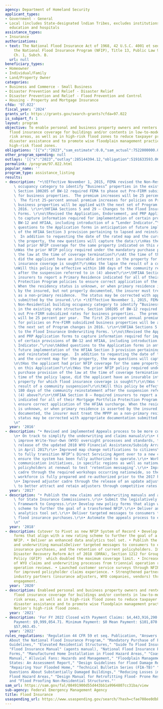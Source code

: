 ```yaml
---
agency: Department of Homeland Security
applicant_types:
- Government - General
- Local (includes State-designated lndian Tribes, excludes institutions of higher
  education and hospitals
assistance_types:
- Insurance
authorizations:
- text: The National Flood Insurance Act of 1968, 42 U.S.C. 4001 et seq. authorized
    the National Flood Insurance Program (NFIP), Title 13, Public Law 90-448, 44  CFR,
    Ch. 1, Subch. B.
  url: null
beneficiary_types:
- Homeowner
- Individual/Family
- Land/Property Owner
categories:
- Business and Commerce - Small Business
- Disaster Prevention and Relief - Disaster Relief
- Disaster Prevention and Relief - Flood Prevention and Control
- Housing - Property and Mortgage Insurance
cfda: '97.022'
fiscal_year: '2024'
grants_url: https://grants.gov/search-grants?cfda=97.022
is_subpart_f: 1
layout: program
objective: To enable personal and business property owners and renters to purchase
  flood insurance coverage for buildings and/or contents in low-to-moderate flood
  risk areas, as well as in high-risk flood zones to reduce taxpayer provided federal
  disaster assistance and to promote wise floodplain management practices in the Nation's
  high-risk flood zones.
obligations: '[{"x":"2023","sam_estimate":0.0,"sam_actual":7522000000.0,"usa_spending_actual":4932423495.33},{"x":"2024","sam_estimate":0.0,"sam_actual":3574570000.0,"usa_spending_actual":1334263489.07},{"x":"2025","sam_estimate":0.0,"sam_actual":0.0,"usa_spending_actual":1314256474.59}]'
other_program_spending: null
outlays: '[{"x":"2023","outlay":285144394.12,"obligation":5191633593.06},{"x":"2024","outlay":1036351333.57,"obligation":1032476686.14},{"x":"2025","outlay":0.0,"obligation":1296504561.46}]'
permalink: /program/97.022.html
popular_name: ''
program_type: assistance_listing
results:
- description: "•\tEffective November 1, 2015, FEMA revised the Non-Residential building\
    \ occupancy category to identify “Business” properties in the existing rate structure.\
    \ Section 100205 of BW-12 required FEMA to phase out Pre-FIRM subsidized rates\
    \ for business properties.  The premium increases will be 25 percent per year.\
    \  The first 25-percent annual premium increases for policies on Pre-FIRM subsidized\
    \ business properties will be applied with the next set of Program changes in\
    \ 2016. \r\n•\tHFIAA Sections 5 and 29 – Changes to the Flood Insurance Underwriting\
    \ Forms. \r\no\tRevised the Application, Endorsement, and PRP Application forms\
    \ to capture information required for implementation of certain provisions of\
    \ BW-12 and HFIAA, including introduction of a “Lender Indicator.”\r\no\tAdded\
    \ questions to the Application forms in anticipation of future implementation\
    \ of the HFIAA Section 3 provision pertaining to lapsed and reinstated coverage.\
    \  In addition to requesting the date of the rated map and the current map for\
    \ the property, the new questions will capture the data:\r\nHas the applicant\
    \ had prior NFIP coverage for the same property indicated on this Application?\r\
    \nWas the prior NFIP policy required under the mandatory purchase provision of\
    \ the law at the time of coverage termination?\r\nAt the time of the policy lapse,\
    \ did the applicant have an insurable interest in the property for which flood\
    \ insurance coverage is sought?\r\nWas the lapse the result of a community suspension?\r\
    \nWill this policy be effective within 180 days of the community reinstatement\
    \ after the suspension referred to in (4) above?\r\n•\tHFIAA Section 8 – Required\
    \ insurers to report a Primary Residence indicated for all of their Mortgage Portfolio\
    \ Protection Program policies to ensure correct application of the HFIAA surcharge.\
    \ When the residency status is unknown, or when primary residence is asserted\
    \ by the insured, but not properly documented, the insurer must treat the MPPP\
    \ as a non-primary residence.  The status may be corrected with appropriate documentation\
    \ submitted by the insured.\r\n •\tEffective November 1, 2015, FEMA revised the\
    \ Non-Residential building occupancy category to identify “Business” properties\
    \ in the existing rate structure. Section 100205 of BW-12 required FEMA to phase\
    \ out Pre-FIRM subsidized rates for business properties.  The premium increases\
    \ will be 25 percent per year.  The first 25-percent annual premium increases\
    \ for policies on Pre-FIRM subsidized business properties will be applied with\
    \ the next set of Program changes in 2016. \r\n•\tHFIAA Sections 5 and 29 – Changes\
    \ to the Flood Insurance Underwriting Forms. \r\no\tRevised the Application, Endorsement,\
    \ and PRP Application forms to capture information required for implementation\
    \ of certain provisions of BW-12 and HFIAA, including introduction of a “Lender\
    \ Indicator.”\r\no\tAdded questions to the Application forms in anticipation of\
    \ future implementation of the HFIAA Section 3 provision pertaining to lapsed\
    \ and reinstated coverage.  In addition to requesting the date of the rated map\
    \ and the current map for the property, the new questions will capture the data:\r\
    \n\tHas the applicant had prior NFIP coverage for the same property indicated\
    \ on this Application?\r\n\tWas the prior NFIP policy required under the mandatory\
    \ purchase provision of the law at the time of coverage termination?\r\n\tAt the\
    \ time of the policy lapse, did the applicant have an insurable interest in the\
    \ property for which flood insurance coverage is sought?\r\n\tWas the lapse the\
    \ result of a community suspension?\r\n\tWill this policy be effective within\
    \ 180 days of the community reinstatement after the suspension referred to in\
    \ (4) above?\r\n•\tHFIAA Section 8 – Required insurers to report a Primary Residence\
    \ indicated for all of their Mortgage Portfolio Protection Program policies to\
    \ ensure correct application of the HFIAA surcharge. When the residency status\
    \ is unknown, or when primary residence is asserted by the insured, but not properly\
    \ documented, the insurer must treat the MPPP as a non-primary residence.  The\
    \ status may be corrected with appropriate documentation submitted by the insured.\r\
    \n"
  year: '2016'
- description: "• Revised and implemented Appeals process to be more customer friendly\r\
    \n• On track to simplify the underwriting and claims manuals\r\n• On track to\
    \ improve Write-Your-Own (WYO) oversight processes and standards, to include the\
    \ release of the updated 2018 WYO Financial Assistance/Subsidy Arrangement (“Arrangement”)\
    \ in April 2017\r\n• Improved map change notifications to citizens\r\n• Working\
    \ to fully transition NFIP’s Direct Servicing Agent over to a new contractor and\
    \ ensure the system has been fully authorized to operate.\r\n• Working on several\
    \ communication initiatives, in specific regions as well as nationwide, targeting\
    \ policyholders at renewal to test ‘retention messaging’.\r\n• Improving the adjuster\
    \ cadre through the required workshops occurring nationwide, so the adjusting\
    \ workforce is fully prepared and re-authorized prior to the 2017 hurricane season.\r\
    \n• Improved adjuster cadre through the release of an update adjuster fee schedule\
    \ to better attract and retain adjusters through competitive rates.     \r\n"
  year: '2017'
- description: "• Publish the new claims and underwriting manuals and an NFIP guide\
    \ for State Insurance Commissioners.\r\n• Submit the legislatively required Affordability\
    \ Framework to Congress.\r\n• Develop new policy forms that align with a new rating\
    \ scheme to further the goal of a transformed NFIP.\r\n• Deliver an enhanced data\
    \ analytics tool set.\r\n• Deliver targeted messages to consumers to encourage\
    \ flood insurance purchases.\r\n• Automate the appeals process to enhance efficiencies.\r\
    \n"
  year: '2018'
- description: Cutover to Pivot as new NFIP System of Record • Develop new policy
    forms that align with a new rating scheme to further the goal of a transformed
    NFIP. • Deliver an enhanced data analytics tool set. • Publish the updated claims
    and underwriting manualsDeliver targeted messages to consumers to encourage flood
    insurance purchases, and the retention of current policyholders. Implemented the
    Disaster Recovery Reform Act of 2018 (DRRA), Section 1212 for Group Flood Insurance
    Policy (GFIP)  which doubled the maximum coverage limit. • Increased oversight
    of WYO claims and underwriting processes from triennial operation reviews to annual
    operation reviews. • Launched customer service surveys through NFIP Direct Lab
    for improved policyholder claims experience. • Strengthened partnerships with
    industry partners (insurance adjusters, WYO companies, vendors) through increased
    engagement.
  year: '2020'
- description: Enableed personal and business property owners and renters to purchase
    flood insurance coverage for buildings and/or contents in low-to-moderate flood
    risk areas, as well as in high-risk flood zones to reduce taxpayer provided federal
    disaster assistance and to promote wise floodplain management practices in the
    Nation's high-risk flood zones.
  year: '2021'
- description: 'For FY 2022 Closed with Payment Claims: $4,443,916,290.84 Maximum
    Payment: $9,999,054.71. Minimum Payment: $0 Mean Payment: $101,870.95 Median Payment:
    $57,063.45.'
  year: '2022'
rules_regulations: 'Regulation 44 CFR 59 et seq. Publication, "Answers to Questions
  About the National Flood Insurance Program," "Mandatory Purchase of Flood Insurance
  Guidelines," "Elevated Residential Structures," "Guide To Flood Insurance Rate Maps,"
  "Flood Insurance Manual" (agents manual), "National Flood Insurance Program. Application
  Forms," "Manufactured Home Installation in Flood Hazard Areas," "Coastal Construction
  Manual," Alluvial Fans: Hazards and Management," "Floodplain Management in the United
  States: An Assessment Report," "Design Guidelines for Flood Damage Reduction" and
  "Repairing Your Flooded Home," "Technical Bulletin Series (FIA-TB)" "Answers to
  Questions About Substantially Damaged Buildings," "Reducing Losses in High Risk
  Flood Hazard Areas," "Design Manual for Retrofitting Flood- Prone Residential Structures"
  and "Flood Proofing Non-Residential Structures."'
sam_url: https://sam.gov/fal/08491900d55d443bb1a9964807cc31ba/view
sub-agency: Federal Emergency Management Agency
title: Flood Insurance
usaspending_url: https://www.usaspending.gov/search/?hash=cfae708ee0dbb24f28a5004414aa1b15
---
```

